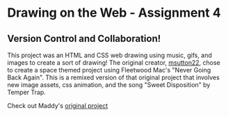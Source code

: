 # Drawing on the Web - Assignment 4

## Version Control and Collaboration!

This project was an HTML and CSS web drawing using music, gifs, and images to create a sort of drawing! The original creator, [msutton22](https://github.com/msutton22/dotw-collab), chose to create a space themed project using Fleetwood Mac's "Never Going Back Again". This is a remixed version of that original project that involves new image assets, css animation, and the song "Sweet Disposition" by Temper Trap.



Check out Maddy's [original project](http://i6.cims.nyu.edu/~ms9642/htmlcss/)
